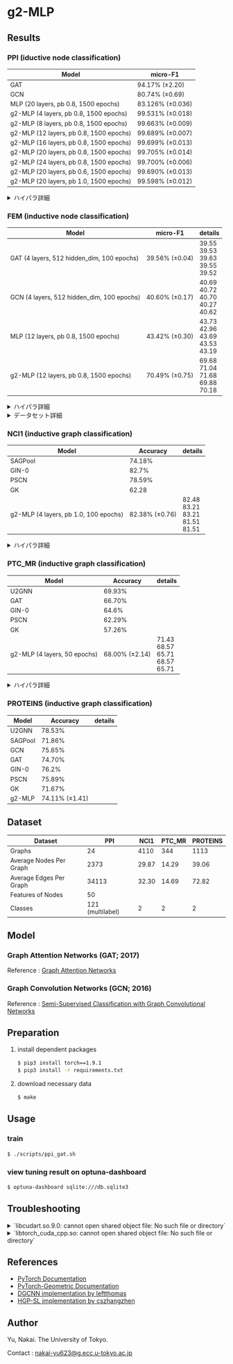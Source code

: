 # g2-MLP

## Results

### PPI (iductive node classification)

| Model | micro-F1 |
| ---- | ---- |
| GAT | 94.17% (±2.20) |
| GCN | 80.74% (±0.69) |
| MLP (20 layers, pb 0.8, 1500 epochs) | 83.126% (±0.036) |
| g2-MLP (4 layers, pb 0.8, 1500 epochs) | 99.531% (±0.018) |
| g2-MLP (8 layers, pb 0.8, 1500 epochs) | 99.663% (±0.009) |
| g2-MLP (12 layers, pb 0.8, 1500 epochs) | 99.689% (±0.007) |
| g2-MLP (16 layers, pb 0.8, 1500 epochs) | 99.699% (±0.013) |
| g2-MLP (20 layers, pb 0.8, 1500 epochs) | 99.705% (±0.014) |
| g2-MLP (24 layers, pb 0.8, 1500 epochs) | 99.700% (±0.006) |
| g2-MLP (20 layers, pb 0.6, 1500 epochs) | 99.690% (±0.013) |
| g2-MLP (20 layers, pb 1.0, 1500 epochs) | 99.598% (±0.012) |

<details>
<summary>ハイパラ詳細</summary>
<div>

| parameters | value |
| ---- | ---- |
| batch size | 64 |
| lr | 2.5e-3 |
| beta | (0.9, 0.9) |
| lr_decay_gamma | 0.3 |
| lr_decay_iters | 300 |
| fnn hidden dim | 2048 |
| hidden dim | 128 |

</div>
</details>


### FEM (inductive node classification)

| Model | micro-F1 | details |
| ---- | ---- | ---- |
| GAT (4 layers, 512 hidden_dim, 100 epochs) | 39.56% (±0.04) | 39.55<br>39.53<br>39.63<br>39.55<br>39.52 |
| GCN (4 layers, 512 hidden_dim, 100 epochs) | 40.60% (±0.17) | 40.69<br>40.72<br>40.70<br>40.27<br>40.62 |
| MLP (12 layers, pb 0.8, 1500 epochs) | 43.42% (±0.30) | 43.73<br>42.96<br>43.69<br>43.53<br>43.19 |
| g2-MLP (12 layers, pb 0.8, 1500 epochs) | 70.49% (±0.75) | 69.68<br>71.04<br>71.68<br>69.88<br>70.18 |

<details>
<summary>ハイパラ詳細</summary>
<div>

| parameters | value |
| ---- | ---- |
| batch size | 512 |
| lr | 2.5e-3 |
| beta | (0.9, 0.9) |
| lr_decay_gamma | 0.3 |
| lr_decay_iters | 300 |
| fnn hidden dim | 2048 |
| hidden dim | 128 |

</div>
</details>

<details>
<summary>データセット詳細</summary>
<div>

次のようなフィレット構造を対象とする。

![fillet](./docs/fillet.png)

次のようなパターンに対して、 229 個のデータを用意した。

- 各長方形の高さをそれぞれ 10 ~ 100 (10刻み) でランダムに変更
- フィレット径を 5 ~ 45 (5刻み) でランダムに変更

このうち、8割をtrain, 1割をvalidation, 1割をtestとした

./docs/FEMMeshNetgen.frd にあるようなCalculixの計算結果をパースした.

特徴量には次のDisp. を利用している. (TODO : dispとは?)

```
 -4  DISP        4    1
 -5  D1          1    2    1    0
 -5  D2          1    2    2    0
 -5  D3          1    2    3    0
 -5  ALL         1    2    0    0    1ALL
 -1         1-1.23851E-03 1.38397E-03 8.13754E-06
 -1         2-1.23833E-03 1.38748E-03 1.65606E-05
 -1         3-1.23595E-03 1.86246E-03 1.33735E-05
 ...
```

また、次のノードの座標も取得し、正規化した上で特徴量として取り入れている.

```
    2C                          1242                                     1
 -1         1 2.30000E+01 2.00000E+01 5.00000E+00
 -1         2 2.30000E+01 2.00000E+01 0.00000E+00
 -1         3 3.00000E+01 2.00000E+01 5.00000E+00
 -1         4 3.00000E+01 2.00000E+01 0.00000E+00
 -1         5 3.00000E+01 0.00000E+00 5.00000E+00
```

予測対象は次の応力Stress. を、応力の大きさ ( $\sqrt(SXX^2 + SYY^2 + SZZ^2)$ ) にしたものを利用している.

また、予測は数値を直接予測するのではなく、 $2^n$ でbinningし (今回は $2^0$ から $2^4$ )、クラス分類のタスクとした.

(ex : `[0.1, 7, 3, 18, 2]` -> `[0, 3, 2, 5, 1]`)

```
 -4  STRESS      6    1
 -5  SXX         1    4    1    1
 -5  SYY         1    4    2    2
 -5  SZZ         1    4    3    3
 -5  SXY         1    4    1    2
 -5  SYZ         1    4    2    3
 -5  SZX         1    4    3    1
 -1         1 3.68768E-01 8.27878E-03-2.20199E-02-1.50879E-01 2.03513E-03 3.27718E-02
 -1         2 3.52119E-01 1.33049E-02-2.21362E-02-1.71304E-01 8.95834E-03-4.10380E-02
 -1         3 3.28198E-03-6.22315E-03 1.52381E-03-3.40027E-03-1.19905E-03-2.91369E-04
 -1         4-3.29518E-03-8.83664E-03 1.10334E-03 3.01675E-03 7.87600E-04 5.29066E-04
```

ノード間の結合は、次のような正四面体要素であることを踏まえて、正四面体構成ノードのrawデータからパースした

![tetrahedron](https://wiki.freecadweb.org/images/7/70/FEM_mesh_elements_4_tetrahedron.svg)

```
    3C                           605                                     1
 -1       483    6    0    1
 -2        23       142        24        52       810       811       228       793       525       797
 -1       484    6    0    1
 -2       142        80        24        52       812       785       811       525       795       797
 -1       485    6    0    1
 -2       119       128       180       181       469       813       815       816       814       659
```

</div>
</details>


### NCI1 (inductive graph classification)

| Model | Accuracy | details |
| ---- | ---- | ---- |
| SAGPool | 74.18% |
| GIN-0 | 82.7% |
| PSCN | 78.59% |
| GK | 62.28 |
| g2-MLP (4 layers, pb 1.0, 100 epochs) | 82.38% (±0.76) | 82.48<br>83.21<br>83.21<br>81.51<br>81.51 |

<details>
<summary>ハイパラ詳細</summary>
<div>

| parameters | value |
| ---- | ---- |
| batch size | 256 |
| lr | 2.5e-3 |
| beta | (0.9, 0.9) |
| fnn hidden dim | 512 |
| hidden dim | 32 |

</div>
</details>


### PTC_MR (inductive graph classification)

| Model | Accuracy | details |
| ---- | ---- | ---- |
| U2GNN | 69.93% | |
| GAT | 66.70% | |
| GIN-0 | 64.6% | |
| PSCN | 62.29% | |
| GK | 57.26% | |
| g2-MLP (4 layers, 50 epochs) | 68.00% (±2.14) | 71.43<br>68.57<br>65.71<br>68.57<br>65.71 |

<details>
<summary>ハイパラ詳細</summary>
<div>

| parameters | value |
| ---- | ---- |
| batch size | 2048 |
| lr | 1.18e-4 |
| beta | (0.9, 0.9) |
| fnn hidden dim | 1024 |
| hidden dim | 128 |

</div>
</details>


### PROTEINS (inductive graph classification)

| Model | Accuracy | details |
| ---- | ---- | ---- |
| U2GNN | 78.53% | |
| SAGPool | 71.86% | |
| GCN | 75.65% | |
| GAT | 74.70% | |
| GIN-0 | 76.2% | |
| PSCN | 75.89% | |
| GK | 71.67% | |
| g2-MLP | 74.11% (±1.41) | |

## Dataset

| Dataset | PPI | NCI1 | PTC_MR | PROTEINS |
| ---- | ---- | ---- | ---- | ---- |
| Graphs | 24 | 4110 | 344 | 1113 |
| Average Nodes Per Graph | 2373 | 29.87 | 14.29 | 39.06 |
| Average Edges Per Graph | 34113 | 32.30 |14.69 | 72.82 |
| Features of Nodes | 50 | | | |
| Classes | 121 (multilabel) | 2 | 2 | 2 |

## Model

### Graph Attention Networks (GAT; 2017)

Reference : [Graph Attention Networks](https://arxiv.org/abs/1710.10903)

### Graph Convolution Networks (GCN; 2016)

Reference : [Semi-Supervised Classification with Graph Convolutional Networks](https://arxiv.org/abs/1609.02907)

## Preparation

1. install dependent packages

	```bash
	$ pip3 install torch==1.9.1
	$ pip3 install -r requirements.txt
	```

2. download necessary data

	```bash
	$ make
	```

## Usage

### train

```bash
$ ./scripts/ppi_gat.sh
```

### view tuning result on optuna-dashboard

```bash
$ optuna-dashboard sqlite:///db.sqlite3
```



## Troubleshooting

<details><summary> `libcudart.so.9.0: cannot open shared object file: No such file or directory` </summary>
<div>

- pytorch-geometricのバージョンをドキュメントに従って揃える
	- https://pytorch-geometric.readthedocs.io/en/latest/notes/installation.html
- nvidia-toolkitのインストール
	- https://developer.nvidia.com/cuda-downloads
- 環境変数の設定
	- https://stackoverflow.com/questions/58127401/libcudart-so-9-0-cannot-open-shared-object-file-no-such-file-or-directory

</div>
</details>


<details><summary> `libtorch_cuda_cpp.so: cannot open shared object file: No such file or directory` </summary>
<div>

- pytorchのバージョンがあっていない
- torch==1.9.1をインストール後、案内に従って残りのライブラリをインストール

```bash
$ python -c "import torch; print(torch.__version__)"
1.9.1
$ python -c "import torch; print(torch.version.cuda)"
cu10.2
$ export TORCH=1.9.1
$ export CUDA=cu102
$ pip install torch-scatter -f https://data.pyg.org/whl/torch-${TORCH}+${CUDA}.html
$ pip install torch-sparse -f https://data.pyg.org/whl/torch-${TORCH}+${CUDA}.html
$ pip install torch-geometric
```

</div>
</details>

## References

- [PyTorch Documentation](https://pytorch.org/docs/stable/index.html)
- [PyTorch-Geometric Documentation](https://pytorch-geometric.readthedocs.io/en/latest/)
- [DGCNN implementation by leftthomas](https://github.com/leftthomas/DGCNN)
- [HGP-SL implementation by cszhangzhen](https://github.com/cszhangzhen/HGP-SL)

## Author

Yu, Nakai. The University of Tokyo.

Contact : nakai-yu623@g.ecc.u-tokyo.ac.jp

